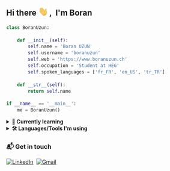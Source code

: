 ## Hi there <img src="./img/hi.gif" width="29px">,&nbsp; I'm Boran

```python
class BoranUzun:

	def __init__(self):
		self.name = 'Boran UZUN'
		self.username = 'boranuzun'
		self.web = 'https://www.boranuzun.ch'
		self.occupation = 'Student at HEG'
		self.spoken_languages = ['fr_FR', 'en_US', 'tr_TR']

	def __str__(self):
		return self.name

if __name__ == '__main__':
	me = BoranUzun()
```

<details>
	<summary><b>🌱 Currently learning</b></summary>
<br>

![Hack The Box](https://img.shields.io/badge/Hack%20The%20Box-05122A?logo=hackthebox&logoColor=9FEF00&style=flat)&nbsp;
![Bash](https://img.shields.io/badge/Bash-05122A?style=flat&logo=gnubash)&nbsp;
![Figma](https://img.shields.io/badge/Figma-05122A?logo=figma&logoColor=F24E1E&style=flat)&nbsp;

</details>

<details>
  <summary><b>🛠️ Languages/Tools I'm using</b></summary>
<br>

![Python](https://img.shields.io/badge/-Python-05122A?style=flat&logo=python&logoColor=fff)&nbsp;
![Java](https://img.shields.io/badge/Java-05122A?style=flat&logo=openjdk)&nbsp;
![JavaScript](https://img.shields.io/badge/-JavaScript-05122A?style=flat&logo=javascript)&nbsp;
![HTML](https://img.shields.io/badge/-HTML-05122A?style=flat&logo=HTML5)&nbsp;
![CSS](https://img.shields.io/badge/CSS-05122A?logo=css3&logoColor=1572B6&style=flat)&nbsp;
![Tailwind CSS](https://img.shields.io/badge/Tailwind%20CSS-05122A?style=flat&logo=tailwind%20css)&nbsp;
![Vue.js](https://img.shields.io/badge/Vue.js-05122A?style=flat&logo=vue.js)&nbsp;
![Nuxt.js](https://img.shields.io/badge/Nuxt.js-05122A?style=flat&logo=nuxt.js)&nbsp;
![Postman](https://img.shields.io/badge/Postman-05122A?logo=postman&logoColor=FF6C37&style=flat)
![Markdown](https://img.shields.io/badge/Markdown-05122A?logo=markdown&style=flat)&nbsp;
![Visual Studio Code](https://img.shields.io/badge/-VS%20Code-05122A?style=flat&logo=visual-studio-code&logoColor=007ACC)&nbsp;
![iTerm2](https://img.shields.io/badge/iTerm2-05122A?logo=iterm2&style=flat)&nbsp;
![Git](https://img.shields.io/badge/-Git-05122A?style=flat&logo=git)&nbsp;
![GitHub](https://img.shields.io/badge/-GitHub-05122A?style=flat&logo=github)&nbsp;
![Miro](https://img.shields.io/badge/Miro-05122A?logo=miro&style=flat&logoColor=ebc855)&nbsp;
![diagrams.net](https://img.shields.io/badge/diagrams.net-05122A?logo=diagramsdotnet&logoColor=F08705&style=flat)&nbsp;
![Notion](https://img.shields.io/badge/Notion-05122A?logo=notion&style=flat)&nbsp;
![Alfred](https://img.shields.io/badge/Alfred-05122A?logo=alfred&logoColor=5C1F87&style=flat)&nbsp;
![Homebrew](https://img.shields.io/badge/Homebrew-05122A?logo=homebrew&logoColor=FBB040&style=flat)&nbsp;
![macOS](https://img.shields.io/badge/macOS-05122A?logo=macos&style=flat)&nbsp;
![Windows](https://img.shields.io/badge/Windows-05122A?logo=windows11&style=flat)&nbsp;
![Linux](https://img.shields.io/badge/Linux-05122A?logo=linux&logoColor=FFFFFF&style=flat)&nbsp;

</details>

### 📬 Get in touch

<a href="https://www.linkedin.com/in/boranuzun/"><img alt="LinkedIn" src="https://img.shields.io/badge/LinkedIn-0A66C2?logo=linkedin&logoColor=fff&style=flat"/></a>&nbsp; <a href="mailto:boran.u3@gmail.com"><img alt="Gmail" src="https://img.shields.io/badge/Gmail-EA4335?logo=gmail&logoColor=fff&style=flat" /></a>

<!-- Trying out various profile counters -->
<!-- <div align="center">
    <img alt='analytics' src='https://profile-counter.glitch.me/boranuzun/count.svg' width='0'><img alt ='analytics2' src='https://komarev.com/ghpvc/?username=boranuzun&color=05122A&style=flat' width='0'>
</div> -->
